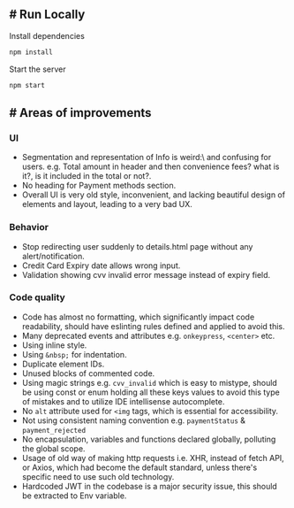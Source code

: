 
## # Run Locally  
Install dependencies 
~~~bash  
npm install
~~~

Start the server
~~~bash  
npm start
~~~


## # Areas of improvements
### UI
- Segmentation and representation of Info is weird:\ and confusing for users. 
e.g. Total amount in header and then convenience fees? what is it?, is it included in the total or not?. 
- No heading for Payment methods section.
- Overall UI is very old style, inconvenient, and lacking beautiful design of elements and layout, leading to a very bad UX.
### Behavior
- Stop redirecting user suddenly to details.html page without any alert/notification.
- Credit Card Expiry date allows wrong input.
- Validation showing cvv invalid error message instead of expiry field. 
### Code quality
- Code has almost no formatting, which significantly impact code readability, should have eslinting rules defined and applied to avoid this.
- Many deprecated events and attributes e.g. `onkeypress`, `<center>` etc.
- Using inline style.
- Using `&nbsp;` for indentation.
- Duplicate element IDs.
- Unused blocks of commented code.
- Using magic strings e.g. `cvv_invalid` which is easy to mistype, should be using const or enum holding all these keys values to avoid this type of mistakes and to utilize IDE intellisense autocomplete.
- No `alt` attribute used for `<img` tags, which is essential for accessibility.
- Not using consistent naming convention e.g. `paymentStatus` & `payment_rejected`
- No encapsulation, variables and functions declared globally, polluting the global scope.
- Usage of old way of making http requests i.e. XHR, instead of fetch API, or Axios, which had become the default standard, unless there's specific need to use such old technology.
- Hardcoded JWT in the codebase is a major security issue, this should be extracted to Env variable. 
